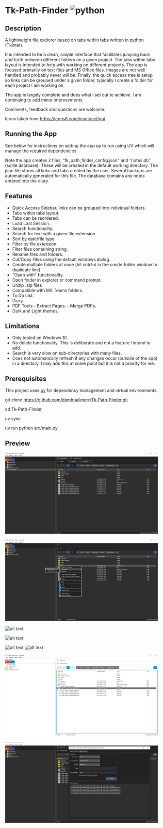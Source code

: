 # Tk-Path-Finder ![python](https://img.shields.io/badge/python-3.6+-blue)

## Description
A lightweight file explorer based on tabs within tabs written in python (Tkinter). 

It is intended to be a clean, simple interface that facilitates jumping back and forth between different folders on a given project. The tabs within tabs layout is intended to help with working on different projects. The app is focused primarily on text files and MS Office files. Images are not well handled and probably never will be. Finally, the quick access tree is setup so links can be grouped under a given folder, typically I create a folder for each project I am working on.

The app is largely complete and does what I set out to achieve. I am continuing to add minor improvements.

Comments, feedback and questions are welcome.

Icons taken from https://icons8.com/icons/set/gui

## Running the App
See below for instructions on setting the app up to run using UV which will manage the required dependencies.

Note the app creates 2 files, "tk_path_finder_config.json" and "notes.db" (sqlite database). These will be created in the default working directory. The json file stores all links and tabs created by the user. Several backups are automatically generated for this file. The database contains any notes entered into the diary.

## Features
  - Quick Access Sidebar, links can be grouped into individual folders.
  - Tabs within tabs layout.
  - Tabs can be reordered.
  - Load Last Session.
  - Search functionality.
  - Search for text with a given file extension.
  - Sort by date/file type
  - Filter by file extension.
  - Filter files containing string.
  - Rename files and folders.
  - Cut/Copy Files using the default windows dialog.
  - Create multiple folders at once (hit cntrl-d in the create folder window to duplicate line).
  - "Open with" functionality.
  - Open folder in explorer or command prompt.
  - Unzip .zip files
  - Compatible with MS Teams folders.
  - To Do List.
  - Diary.
  - PDF Tools
		- Extract Pages.
		- Merge PDFs.
  - Dark and Light themes.

## Limitations
  - Only tested on Windows 10.
  - No delete functionality. This is deliberate and not a feature I intend to add.
  - Search is very slow on sub-directories with many files.
  - Does not automatically refresh if any changes occur (outside of the app) in a directory. I may add this at some point but it is not a priority for me.

## Prerequisites

This project uses [uv](https://docs.astral.sh/uv/) for dependency management and virtual environments.

git clone https://github.com/domhnallmorr/Tk-Path-Finder.git

cd Tk-Path-Finder

uv sync

uv run python src/main.py

## Preview
![Main](images/main_image.PNG)

![Right_Click](images/right_click_menu_image.png)

![alt text](https://imgur.com/haNY5f5.png)

![alt text](https://i.imgur.com/oJ79w68.png)

![alt text](https://i.imgur.com/Ms0HQ7l.png
)
![alt text](https://i.imgur.com/C4p6s9J.png)

![Light_Theme](images/main_image_light_theme.PNG)

![Search](images/search_image.PNG)





